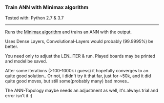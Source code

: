 ### Train ANN with Minimax algorithm

Tested with: Python 2.7 & 3.7

---

Runs the [Minimax algorithm](https://en.wikipedia.org/wiki/Minimax) and trains an ANN with the output.

Uses Dense Layers, Convolutional-Layers would probably (99.9995%) be better.


You need only to adjust the LEN_ITER & run. Played boards may be printed and model be saved.

After some iterations (>100-1000k i guess) it hopefully converges to an quite good solution.. 
Or not, i didn't try it that far, just for ~50k, and it did quite good moves, but still some(probably many) bad moves..

The ANN-Topology maybe needs an adjustment as well, it's always trial and error isn't it :)
